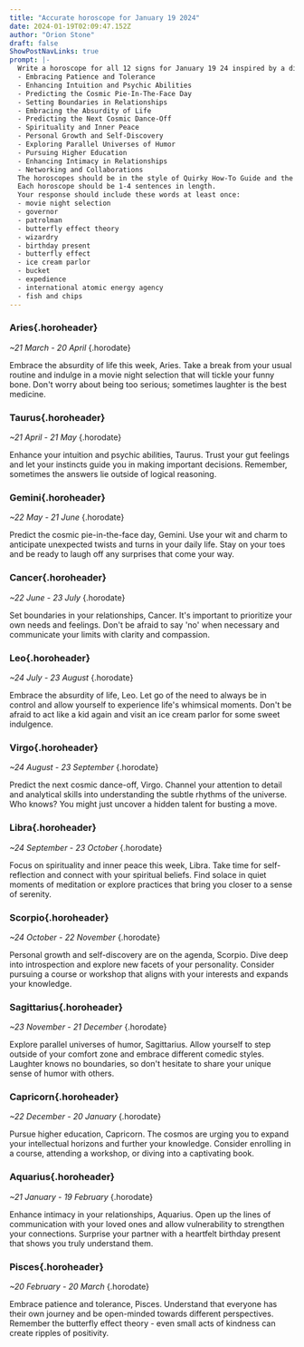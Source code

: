 ```yaml
---
title: "Accurate horoscope for January 19 2024"
date: 2024-01-19T02:09:47.152Z
author: "Orion Stone"
draft: false
ShowPostNavLinks: true
prompt: |-
  Write a horoscope for all 12 signs for January 19 24 inspired by a different focus for each. Ensure you do not include the focus in the response:
  - Embracing Patience and Tolerance
  - Enhancing Intuition and Psychic Abilities
  - Predicting the Cosmic Pie-In-The-Face Day
  - Setting Boundaries in Relationships
  - Embracing the Absurdity of Life
  - Predicting the Next Cosmic Dance-Off
  - Spirituality and Inner Peace
  - Personal Growth and Self-Discovery
  - Exploring Parallel Universes of Humor
  - Pursuing Higher Education
  - Enhancing Intimacy in Relationships
  - Networking and Collaborations
  The horoscopes should be in the style of Quirky How-To Guide and the mood of tranquil
  Each horoscope should be 1-4 sentences in length.
  Your response should include these words at least once:
  - movie night selection
  - governor
  - patrolman
  - butterfly effect theory
  - wizardry
  - birthday present
  - butterfly effect
  - ice cream parlor
  - bucket
  - expedience
  - international atomic energy agency
  - fish and chips
---
```


### Aries{.horoheader}

*~21 March - 20 April*
{.horodate}

Embrace the absurdity of life this week, Aries. Take a break from your usual routine and indulge in a movie night selection that will tickle your funny bone. Don't worry about being too serious; sometimes laughter is the best medicine.


### Taurus{.horoheader}

*~21 April - 21 May*
{.horodate}

Enhance your intuition and psychic abilities, Taurus. Trust your gut feelings and let your instincts guide you in making important decisions. Remember, sometimes the answers lie outside of logical reasoning.


### Gemini{.horoheader}

*~22 May - 21 June*
{.horodate}

Predict the cosmic pie-in-the-face day, Gemini. Use your wit and charm to anticipate unexpected twists and turns in your daily life. Stay on your toes and be ready to laugh off any surprises that come your way.


### Cancer{.horoheader}

*~22 June - 23 July*
{.horodate}

Set boundaries in your relationships, Cancer. It's important to prioritize your own needs and feelings. Don't be afraid to say 'no' when necessary and communicate your limits with clarity and compassion.


### Leo{.horoheader}

*~24 July - 23 August*
{.horodate}

Embrace the absurdity of life, Leo. Let go of the need to always be in control and allow yourself to experience life's whimsical moments. Don't be afraid to act like a kid again and visit an ice cream parlor for some sweet indulgence.


### Virgo{.horoheader}

*~24 August - 23 September*
{.horodate}

Predict the next cosmic dance-off, Virgo. Channel your attention to detail and analytical skills into understanding the subtle rhythms of the universe. Who knows? You might just uncover a hidden talent for busting a move.


### Libra{.horoheader}

*~24 September - 23 October*
{.horodate}

Focus on spirituality and inner peace this week, Libra. Take time for self-reflection and connect with your spiritual beliefs. Find solace in quiet moments of meditation or explore practices that bring you closer to a sense of serenity.


### Scorpio{.horoheader}

*~24 October - 22 November*
{.horodate}

Personal growth and self-discovery are on the agenda, Scorpio. Dive deep into introspection and explore new facets of your personality. Consider pursuing a course or workshop that aligns with your interests and expands your knowledge.


### Sagittarius{.horoheader}

*~23 November - 21 December*
{.horodate}

Explore parallel universes of humor, Sagittarius. Allow yourself to step outside of your comfort zone and embrace different comedic styles. Laughter knows no boundaries, so don't hesitate to share your unique sense of humor with others.


### Capricorn{.horoheader}

*~22 December - 20 January*
{.horodate}

Pursue higher education, Capricorn. The cosmos are urging you to expand your intellectual horizons and further your knowledge. Consider enrolling in a course, attending a workshop, or diving into a captivating book.


### Aquarius{.horoheader}

*~21 January - 19 February*
{.horodate}

Enhance intimacy in your relationships, Aquarius. Open up the lines of communication with your loved ones and allow vulnerability to strengthen your connections. Surprise your partner with a heartfelt birthday present that shows you truly understand them.


### Pisces{.horoheader}

*~20 February - 20 March*
{.horodate}

Embrace patience and tolerance, Pisces. Understand that everyone has their own journey and be open-minded towards different perspectives. Remember the butterfly effect theory - even small acts of kindness can create ripples of positivity.


